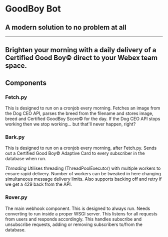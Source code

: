 # GoodBoy Bot
## A modern solution to no problem at all
---
Brighten your morning with a daily delivery of a Certified Good Boy© direct to your Webex team space.
---
## Components
### Fetch.py
This is designed to run on a cronjob every morning. 
Fetches an image from the Dog CEO API, parses the breed from the filename and stores image, breed and Certified GoodBoy Score© for the day.
If the Dog CEO API stops working then we stop working... but that'll never happen, right?

### Bark.py
This is designed to run on a cronjob every morning, after Fetch.py.
Sends out a Certified Good Boy© Adaptive Card to every subscriber in the database when run.

*Threading*
Utilises threading (ThreadPoolExecutor) with multiple workers to ensure rapid delivery. Number of workers can be tweaked in here changing simultaneous message delivery limits. Also supports backing off and retry if we get a 429 back from the API.

### Rover.py
The main webhook component. This is designed to always run. Needs converting to run inside a proper WSGI server.
This listens for all requests from users and responds accordingly.
This handles subscribe and unsubscribe requests, adding or removing subscribers to/from the database.